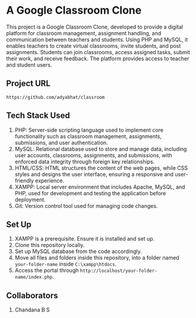 # A Google Classroom Clone
This project is a Google Classroom Clone, developed to provide a digital platform for classroom management, assignment handling, and communication between teachers and students. Using PHP and MySQL, it enables teachers to create virtual classrooms, invite students, and post assignments. Students can join classrooms, access assigned tasks, submit their work, and receive feedback. The platform provides access to teacher and student users.

## Project URL
`https://github.com/adyabhat/classroom`

## Tech Stack Used
1. PHP: Server-side scripting language used to implement core functionality such as classroom management, assignments, submissions, and user authentication.
2. MySQL: Relational database used to store and manage data, including user accounts, classrooms, assignments, and submissions, with enforced data integrity through foreign key relationships.
3. HTML/CSS: HTML structures the content of the web pages, while CSS styles and designs the user interface, ensuring a responsive and user-friendly experience.
4. XAMPP: Local server environment that includes Apache, MySQL, and PHP, used for development and testing the application before deployment.
5. Git: Version control tool used for managing code changes.

## Set Up
1. XAMPP is a prerequisite. Ensure it is installed and set up.
2. Clone this repository locally.
3. Set up MySQL database from the code accordingly.
4. Move all files and folders inside this repository, into a folder named `your-folder-name` inside `C:\xampp\htdocs`.
5. Access the portal through `http://localhost/your-folder-name/index.php`.

## Collaborators
1. Chandana B S
